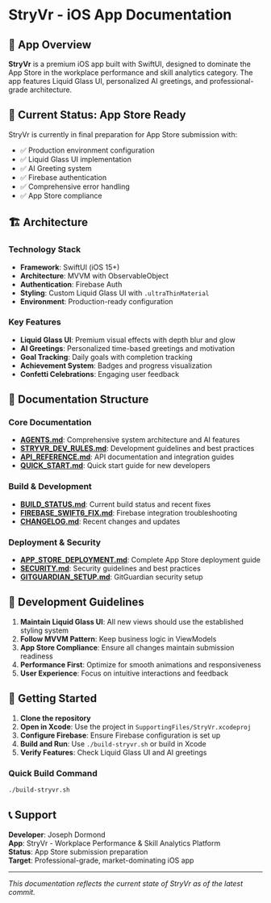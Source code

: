 # StryVr - iOS App Documentation

## 🚀 **App Overview**

**StryVr** is a premium iOS app built with SwiftUI, designed to dominate the App Store in the workplace performance and skill analytics category. The app features Liquid Glass UI, personalized AI greetings, and professional-grade architecture.

## 📱 **Current Status: App Store Ready**

StryVr is currently in final preparation for App Store submission with:
- ✅ Production environment configuration
- ✅ Liquid Glass UI implementation
- ✅ AI Greeting system
- ✅ Firebase authentication
- ✅ Comprehensive error handling
- ✅ App Store compliance

## 🏗️ **Architecture**

### **Technology Stack**
- **Framework**: SwiftUI (iOS 15+)
- **Architecture**: MVVM with ObservableObject
- **Authentication**: Firebase Auth
- **Styling**: Custom Liquid Glass UI with `.ultraThinMaterial`
- **Environment**: Production-ready configuration

### **Key Features**
- **Liquid Glass UI**: Premium visual effects with depth blur and glow
- **AI Greetings**: Personalized time-based greetings and motivation
- **Goal Tracking**: Daily goals with completion tracking
- **Achievement System**: Badges and progress visualization
- **Confetti Celebrations**: Engaging user feedback

## 📁 **Documentation Structure**

### **Core Documentation**
- **[AGENTS.md](./AGENTS.md)**: Comprehensive system architecture and AI features
- **[STRYVR_DEV_RULES.md](./STRYVR_DEV_RULES.md)**: Development guidelines and best practices
- **[API_REFERENCE.md](./API_REFERENCE.md)**: API documentation and integration guides
- **[QUICK_START.md](./QUICK_START.md)**: Quick start guide for new developers

### **Build & Development**
- **[BUILD_STATUS.md](./BUILD_STATUS.md)**: Current build status and recent fixes
- **[FIREBASE_SWIFT6_FIX.md](./FIREBASE_SWIFT6_FIX.md)**: Firebase integration troubleshooting
- **[CHANGELOG.md](./CHANGELOG.md)**: Recent changes and updates

### **Deployment & Security**
- **[APP_STORE_DEPLOYMENT.md](./APP_STORE_DEPLOYMENT.md)**: Complete App Store deployment guide
- **[SECURITY.md](./SECURITY.md)**: Security guidelines and best practices
- **[GITGUARDIAN_SETUP.md](./GITGUARDIAN_SETUP.md)**: GitGuardian security setup

## 🎯 **Development Guidelines**

1. **Maintain Liquid Glass UI**: All new views should use the established styling system
2. **Follow MVVM Pattern**: Keep business logic in ViewModels
3. **App Store Compliance**: Ensure all changes maintain submission readiness
4. **Performance First**: Optimize for smooth animations and responsiveness
5. **User Experience**: Focus on intuitive interactions and feedback

## 🚀 **Getting Started**

1. **Clone the repository**
2. **Open in Xcode**: Use the project in `SupportingFiles/StryVr.xcodeproj`
3. **Configure Firebase**: Ensure Firebase configuration is set up
4. **Build and Run**: Use `./build-stryvr.sh` or build in Xcode
5. **Verify Features**: Check Liquid Glass UI and AI greetings

### **Quick Build Command**
```bash
./build-stryvr.sh
```

## 📞 **Support**

**Developer**: Joseph Dormond  
**App**: StryVr - Workplace Performance & Skill Analytics Platform  
**Status**: App Store submission preparation  
**Target**: Professional-grade, market-dominating iOS app

---

*This documentation reflects the current state of StryVr as of the latest commit.*
